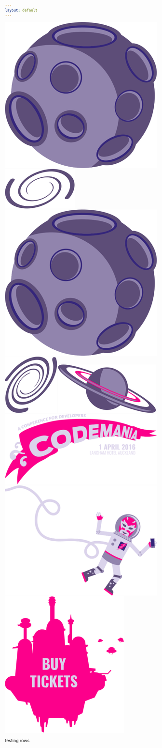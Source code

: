 ```yaml
---
layout: default
---
```

<div class="parallax">
  <div class="parallax__layer parallax__layer--back">
    <div class="stars"></div>
  </div>
  <div class="parallax__layer parallax__layer--deep">
    <div class="stars-deep"></div>
    <img src="/images/2016/asteroid.svg" class="asteroid2 space-object" />
    <img src="/images/2016/swirl_1.svg" class="swirl1 space-object" />
  </div>
  <div class="parallax__layer parallax__layer--objects">
    <img src="/images/2016/asteroid.svg" class="asteroid1 space-object" />
    <img src="/images/2016/swirl_2.svg" class="swirl2 space-object" />
    <img src="/images/2016/planet_1.svg" class="planet1 space-object" />
  </div>
  <div class="parallax__layer parallax__layer--base">
    <div class="row">
      <!-- Column 8-wide (of 12), offset by 1 (of 12). Or, just 12 of 12 on mobile ("xs" screens) -->
      <div class="col-md-8 col-md-offset-1 col-sm-8 col-sm-offset-1 col-xs-9">
        <img src="/images/2016/masthead.svg" class="masthead" />
        <img src="/images/2016/luchanaut_1.svg" class="luchanaut" />
      </div>
      <div class="col-md-2 col-sm-2 col-xs-3">
        <img src="/images/2016/buy-tickets.svg" class="buytickets" />
      </div>
    </div>
    <div class="row">
      <div class="col-md-10 col-md-offset-1 col-xs-12">
        <p>testing rows</p>
      </div>
    </div>

  </div>
</div>